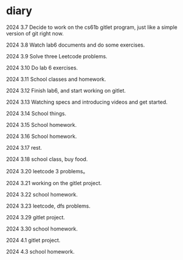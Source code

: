 # diary

2024 3.7 Decide to work on the cs61b gitlet program, just like a simple version of git right now.

2024 3.8 Watch lab6 documents and do some exercises.

2024 3.9 Solve three Leetcode problems.

2024 3.10 Do lab 6 exercises.

2024 3.11 School classes and homework.

2024 3.12 Finish lab6, and start working on gitlet.

2024 3.13 Watching specs and introducing videos and get started.

2024 3.14 School things.

2024 3.15 School homework.

2024 3.16 School homework.

2024 3.17 rest.

2024 3.18 school class, buy food.

2024 3.20 leetcode 3 problems。

2024 3.21 working on the gitlet project.

2024 3.22 school homework.

2024 3.23 leetcode, dfs problems.

2024 3.29 gitlet project.

2024 3.30 school homework.

2024 4.1 gitlet project.

2024 4.3 school homework.
